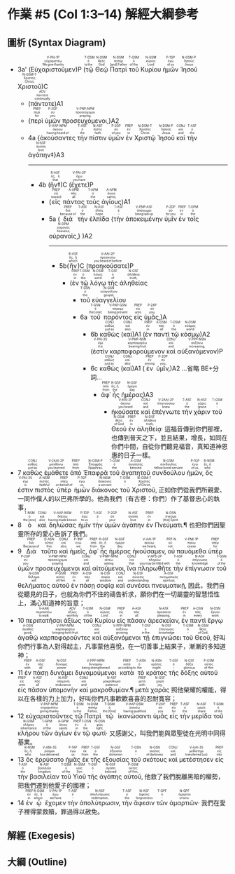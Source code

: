 # 作業 #5 (Col 1:3–14) 解經大綱參考


## 圖析 (Syntax Diagram)

- <rt>3a'</rt> (<RUBY><ruby><ruby>Εὐχαριστοῦμεν<rt>We give thanks</rt></ruby><rt>εὐχαριστέω</rt></ruby><rt>V-PAI-1P</rt></RUBY>)P (<RUBY><ruby><ruby>τῷ<rt>to the</rt></ruby><rt>ὁ</rt></ruby><rt>T-DSM</rt></RUBY> <RUBY><ruby><ruby>Θεῷ<rt>God</rt></ruby><rt>θεός</rt></ruby><rt>N-DSM</rt></RUBY> <RUBY><ruby><ruby>Πατρὶ<rt>[and] Father</rt></ruby><rt>πατήρ</rt></ruby><rt>N-DSM</rt></RUBY> <RUBY><ruby><ruby>τοῦ<rt>of the</rt></ruby><rt>ὁ</rt></ruby><rt>T-GSM</rt></RUBY> <RUBY><ruby><ruby>Κυρίου<rt>Lord</rt></ruby><rt>κύριος</rt></ruby><rt>N-GSM</rt></RUBY> <RUBY><ruby><ruby>ἡμῶν<rt>of us</rt></ruby><rt>ἐγώ</rt></ruby><rt>P-1GP</rt></RUBY> <RUBY><ruby><ruby>Ἰησοῦ<rt>Jesus</rt></ruby><rt>Ἰησοῦς</rt></ruby><rt>N-GSM-P</rt></RUBY> <RUBY><ruby><ruby>Χριστοῦ<rt>Christ‚</rt></ruby><rt>Χριστός</rt></ruby><rt>N-GSM-T</rt></RUBY>)C 
	- (<RUBY><ruby><ruby>πάντοτε<rt>continually</rt></ruby><rt>πάντοτε</rt></ruby><rt>ADV</rt></RUBY>)A1 
	- {<RUBY><ruby><ruby>περὶ<rt>for</rt></ruby><rt>περί</rt></ruby><rt>PREP</rt></RUBY> <RUBY><ruby><ruby>ὑμῶν<rt>you</rt></ruby><rt>σύ</rt></ruby><rt>P-2GP</rt></RUBY> <RUBY><ruby><ruby>προσευχόμενοι‚<rt>praying‚</rt></ruby><rt>προσεύχομαι</rt></ruby><rt>V-PNP-NPM</rt></RUBY>}A2 
	- <rt>4a</rt> {<RUBY><ruby><ruby>ἀκούσαντες<rt>having heard of</rt></ruby><rt>ἀκούω</rt></ruby><rt>V-AAP-NPM</rt></RUBY> <RUBY><ruby><ruby>τὴν<rt>the</rt></ruby><rt>ὁ</rt></ruby><rt>T-ASF</rt></RUBY> <RUBY><ruby><ruby>πίστιν<rt>faith</rt></ruby><rt>πίστις</rt></ruby><rt>N-ASF</rt></RUBY> <RUBY><ruby><ruby>ὑμῶν<rt>of you</rt></ruby><rt>σύ</rt></ruby><rt>P-2GP</rt></RUBY> <RUBY><ruby><ruby>ἐν<rt>in</rt></ruby><rt>ἐν</rt></ruby><rt>PREP</rt></RUBY> <RUBY><ruby><ruby>Χριστῷ<rt>Christ</rt></ruby><rt>Χριστός</rt></ruby><rt>N-DSM-T</rt></RUBY> <RUBY><ruby><ruby>Ἰησοῦ<rt>Jesus</rt></ruby><rt>Ἰησοῦς</rt></ruby><rt>N-DSM-P</rt></RUBY> <RUBY><ruby><ruby>καὶ<rt>and</rt></ruby><rt>καί</rt></ruby><rt>CONJ</rt></RUBY> <RUBY><ruby><ruby>τὴν<rt>the</rt></ruby><rt>ὁ</rt></ruby><rt>T-ASF</rt></RUBY> <RUBY><ruby><ruby>ἀγάπην‡<rt>love</rt></ruby><rt>ἀγάπη</rt></ruby><rt>N-ASF</rt></RUBY>}A3 
		- ---
		- <rt>4b</rt> (<RUBY><ruby><ruby>ἣν‡<rt>that</rt></ruby><rt>ὅς, ἥ</rt></ruby><rt>R-ASF</rt></RUBY>)C (<RUBY><ruby><ruby>ἔχετε<rt>you have</rt></ruby><rt>ἔχω</rt></ruby><rt>V-PAI-2P</rt></RUBY>)P 
			- (<RUBY><ruby><ruby>εἰς<rt>toward</rt></ruby><rt>εἰς</rt></ruby><rt>PREP</rt></RUBY> <RUBY><ruby><ruby>πάντας<rt>all</rt></ruby><rt>πᾶς</rt></ruby><rt>A-APM</rt></RUBY> <RUBY><ruby><ruby>τοὺς<rt>the</rt></ruby><rt>ὁ</rt></ruby><rt>T-APM</rt></RUBY> <RUBY><ruby><ruby>ἁγίους<rt>saints‚</rt></ruby><rt>ἅγιος</rt></ruby><rt>A-APM</rt></RUBY>)A1 
			- <rt>5a</rt> (<RUBY><ruby><ruby>διὰ<rt>because of</rt></ruby><rt>διά</rt></ruby><rt>PREP</rt></RUBY> <RUBY><ruby><ruby>τὴν<rt>the</rt></ruby><rt>ὁ</rt></ruby><rt>T-ASF</rt></RUBY> <RUBY><ruby><ruby>ἐλπίδα<rt>hope</rt></ruby><rt>ἐλπίς</rt></ruby><rt>N-ASF</rt></RUBY> {<RUBY><ruby><ruby>τὴν<rt>‑</rt></ruby><rt>ὁ</rt></ruby><rt>T-ASF</rt></RUBY> <RUBY><ruby><ruby>ἀποκειμένην<rt>being laid up</rt></ruby><rt>ἀπόκειμαι</rt></ruby><rt>V-PNP-ASF</rt></RUBY> <RUBY><ruby><ruby>ὑμῖν<rt>for you</rt></ruby><rt>σύ</rt></ruby><rt>P-2DP</rt></RUBY> <RUBY><ruby><ruby>ἐν<rt>in</rt></ruby><rt>ἐν</rt></ruby><rt>PREP</rt></RUBY> <RUBY><ruby><ruby>τοῖς<rt>the</rt></ruby><rt>ὁ</rt></ruby><rt>T-DPM</rt></RUBY> <RUBY><ruby><ruby>οὐρανοῖς‚<rt>heavens‚</rt></ruby><rt>οὐρανός</rt></ruby><rt>N-DPM</rt></RUBY>} )A2
				- ---
				- <rt>5b</rt>(<RUBY><ruby><ruby>ἣν<rt>which</rt></ruby><rt>ὅς, ἥ</rt></ruby><rt>R-ASF</rt></RUBY>)C (<RUBY><ruby><ruby>προηκούσατε<rt>you heard of before</rt></ruby><rt>προακούω</rt></ruby><rt>V-AAI-2P</rt></RUBY>)P 
					- (<RUBY><ruby><ruby>ἐν<rt>in</rt></ruby><rt>ἐν</rt></ruby><rt>PREP</rt></RUBY> <RUBY><ruby><ruby>τῷ<rt>the</rt></ruby><rt>ὁ</rt></ruby><rt>T-DSM</rt></RUBY> <RUBY><ruby><ruby>λόγῳ<rt>word</rt></ruby><rt>λόγος</rt></ruby><rt>N-DSM</rt></RUBY> <RUBY><ruby><ruby>τῆς<rt>of</rt></ruby><rt>ὁ</rt></ruby><rt>T-GSF</rt></RUBY> <RUBY><ruby><ruby>ἀληθείας<rt>truth‚</rt></ruby><rt>ἀλήθεια</rt></ruby><rt>N-GSF</rt></RUBY> 
						- <RUBY><ruby><ruby>τοῦ<rt>the</rt></ruby><rt>ὁ</rt></ruby><rt>T-GSN</rt></RUBY> <RUBY><ruby><ruby>εὐαγγελίου<rt>gospel‚</rt></ruby><rt>εὐαγγέλιον</rt></ruby><rt>N-GSN</rt></RUBY>
						- <rt>6a</rt> <RUBY><ruby><ruby>τοῦ<rt>the [one]</rt></ruby><rt>ὁ</rt></ruby><rt>T-GSN</rt></RUBY> <RUBY><ruby><ruby>παρόντος<rt>being present</rt></ruby><rt>πάρειμι</rt></ruby><rt>V-PAP-GSN</rt></RUBY> <RUBY><ruby><ruby>εἰς<rt>unto</rt></ruby><rt>εἰς</rt></ruby><rt>PREP</rt></RUBY> <RUBY><ruby><ruby>ὑμᾶς‚<rt>you‚</rt></ruby><rt>σύ</rt></ruby><rt>P-2AP</rt></RUBY>)A 
							- <rt>6b</rt> <RUBY><ruby><ruby>καθὼς<rt>just as</rt></ruby><rt>καθώς</rt></ruby><rt>CONJ</rt></RUBY> (<RUBY><ruby><ruby>καὶ<rt>also</rt></ruby><rt>καί</rt></ruby><rt>CONJ</rt></RUBY>)A1 (<RUBY><ruby><ruby>ἐν<rt>in</rt></ruby><rt>ἐν</rt></ruby><rt>PREP</rt></RUBY> <RUBY><ruby><ruby>παντὶ<rt>all</rt></ruby><rt>πᾶς</rt></ruby><rt>A-DSM</rt></RUBY> <RUBY><ruby><ruby>τῷ<rt>the</rt></ruby><rt>ὁ</rt></ruby><rt>T-DSM</rt></RUBY> <RUBY><ruby><ruby>κόσμῳ<rt>world</rt></ruby><rt>κόσμος</rt></ruby><rt>N-DSM</rt></RUBY>)A2 (<RUBY><ruby><ruby>ἐστὶν<rt>it is</rt></ruby><rt>εἰμί</rt></ruby><rt>V-PAI-3S</rt></RUBY> <RUBY><ruby><ruby>καρποφορούμενον<rt>bearing fruit</rt></ruby><rt>καρποφορέω</rt></ruby><rt>V-PMP-NSN</rt></RUBY> <RUBY><ruby><ruby>καὶ<rt>and</rt></ruby><rt>καί</rt></ruby><rt>CONJ</rt></RUBY> <RUBY><ruby><ruby>αὐξανόμενον<rt>increasing‚</rt></ruby><rt>αὐξάνω</rt></ruby><rt>V-PPP-NSN</rt></RUBY>)P 
							- <rt>6c</rt> <RUBY><ruby><ruby>καθὼς<rt>just as</rt></ruby><rt>καθώς</rt></ruby><rt>CONJ</rt></RUBY> (<RUBY><ruby><ruby>καὶ<rt>also</rt></ruby><rt>καί</rt></ruby><rt>CONJ</rt></RUBY>)A1 (<RUBY><ruby><ruby>ἐν<rt>among</rt></ruby><rt>ἐν</rt></ruby><rt>PREP</rt></RUBY> <RUBY><ruby><ruby>ὑμῖν‚<rt>you‚</rt></ruby><rt>σύ</rt></ruby><rt>P-2DP</rt></RUBY>)A2 …省略 BE+分詞… 
								- <RUBY><ruby><ruby>ἀφ᾽<rt>from</rt></ruby><rt>ἀπό</rt></ruby><rt>PREP</rt></RUBY> <RUBY><ruby><ruby>ἧς<rt>the</rt></ruby><rt>ὅς, ἥ</rt></ruby><rt>R-GSF</rt></RUBY> <RUBY><ruby><ruby>ἡμέρας<rt>day</rt></ruby><rt>ἡμέρα</rt></ruby><rt>N-GSF</rt></RUBY>)A3 
									- <RUBY><ruby><ruby>ἠκούσατε<rt>you heard</rt></ruby><rt>ἀκούω</rt></ruby><rt>V-AAI-2P</rt></RUBY> <RUBY><ruby><ruby>καὶ<rt>and</rt></ruby><rt>καί</rt></ruby><rt>CONJ</rt></RUBY> <RUBY><ruby><ruby>ἐπέγνωτε<rt>knew</rt></ruby><rt>ἐπιγινώσκω</rt></ruby><rt>V-2AAI-2P</rt></RUBY> <RUBY><ruby><ruby>τὴν<rt>the</rt></ruby><rt>ὁ</rt></ruby><rt>T-ASF</rt></RUBY> <RUBY><ruby><ruby>χάριν<rt>grace</rt></ruby><rt>χάρις</rt></ruby><rt>N-ASF</rt></RUBY> <RUBY><ruby><ruby>τοῦ<rt>‑</rt></ruby><rt>ὁ</rt></ruby><rt>T-GSM</rt></RUBY> <RUBY><ruby><ruby>Θεοῦ<rt>of God</rt></ruby><rt>θεός</rt></ruby><rt>N-GSM</rt></RUBY> <RUBY><ruby><ruby>ἐν<rt>in</rt></ruby><rt>ἐν</rt></ruby><rt>PREP</rt></RUBY> <RUBY><ruby><ruby>ἀληθείᾳ·<rt>truth‚</rt></ruby><rt>ἀλήθεια</rt></ruby><rt>N-DSF</rt></RUBY> <rt>這福音傳到你們那裡，也傳到普天之下，並且結果，增長，如同在你們中間，自從你們聽見福音，真知道神恩惠的日子一樣。</rt>
- <rt>7</rt> <RUBY><ruby><ruby>καθὼς<rt>just as</rt></ruby><rt>καθώς</rt></ruby><rt>CONJ</rt></RUBY> <RUBY><ruby><ruby>ἐμάθετε<rt>you learned</rt></ruby><rt>μανθάνω</rt></ruby><rt>V-2AAI-2P</rt></RUBY> <RUBY><ruby><ruby>ἀπὸ<rt>from</rt></ruby><rt>ἀπό</rt></ruby><rt>PREP</rt></RUBY> <RUBY><ruby><ruby>Ἐπαφρᾶ<rt>Epaphras‚</rt></ruby><rt>Ἐπαφρᾶς</rt></ruby><rt>N-GSM-P</rt></RUBY> <RUBY><ruby><ruby>τοῦ<rt>the</rt></ruby><rt>ὁ</rt></ruby><rt>T-GSM</rt></RUBY> <RUBY><ruby><ruby>ἀγαπητοῦ<rt>beloved</rt></ruby><rt>ἀγαπητός</rt></ruby><rt>A-GSM</rt></RUBY> <RUBY><ruby><ruby>συνδούλου<rt>fellow bond‑servant</rt></ruby><rt>σύνδουλος</rt></ruby><rt>N-GSM</rt></RUBY> <RUBY><ruby><ruby>ἡμῶν‚<rt>of us‚</rt></ruby><rt>ἐγώ</rt></ruby><rt>P-1GP</rt></RUBY> <RUBY><ruby><ruby>ὅς<rt>who</rt></ruby><rt>ὅς, ἥ</rt></ruby><rt>R-NSM</rt></RUBY> <RUBY><ruby><ruby>ἐστιν<rt>is</rt></ruby><rt>εἰμί</rt></ruby><rt>V-PAI-3S</rt></RUBY> <RUBY><ruby><ruby>πιστὸς<rt>faithful</rt></ruby><rt>πιστός</rt></ruby><rt>A-NSM</rt></RUBY> <RUBY><ruby><ruby>ὑπὲρ<rt>on behalf of</rt></ruby><rt>ὑπέρ</rt></ruby><rt>PREP</rt></RUBY> <RUBY><ruby><ruby>ἡμῶν<rt>us‚</rt></ruby><rt>ἐγώ</rt></ruby><rt>P-1GP</rt></RUBY> <RUBY><ruby><ruby>διάκονος<rt>a servant</rt></ruby><rt>διάκονος</rt></ruby><rt>N-NSM</rt></RUBY> <RUBY><ruby><ruby>τοῦ<rt>‑</rt></ruby><rt>ὁ</rt></ruby><rt>T-GSM</rt></RUBY> <RUBY><ruby><ruby>Χριστοῦ‚<rt>of Christ‚</rt></ruby><rt>Χριστός</rt></ruby><rt>N-GSM-T</rt></RUBY> <rt>正如你們從我們所親愛、一同作僕人的以巴弗所學的。他為我們（有古卷：你們）作了基督忠心的執事，</rt>
- <rt>8</rt> <RUBY><ruby><ruby>ὁ<rt>the [one]</rt></ruby><rt>ὁ</rt></ruby><rt>T-NSM</rt></RUBY> <RUBY><ruby><ruby>καὶ<rt>also</rt></ruby><rt>καί</rt></ruby><rt>CONJ</rt></RUBY> <RUBY><ruby><ruby>δηλώσας<rt>having made known</rt></ruby><rt>δηλόω</rt></ruby><rt>V-AAP-NSM</rt></RUBY> <RUBY><ruby><ruby>ἡμῖν<rt>to us</rt></ruby><rt>ἐγώ</rt></ruby><rt>P-1DP</rt></RUBY> <RUBY><ruby><ruby>τὴν<rt>‑</rt></ruby><rt>ὁ</rt></ruby><rt>T-ASF</rt></RUBY> <RUBY><ruby><ruby>ὑμῶν<rt>your</rt></ruby><rt>σύ</rt></ruby><rt>P-2GP</rt></RUBY> <RUBY><ruby><ruby>ἀγάπην<rt>love</rt></ruby><rt>ἀγάπη</rt></ruby><rt>N-ASF</rt></RUBY> <RUBY><ruby><ruby>ἐν<rt>in</rt></ruby><rt>ἐν</rt></ruby><rt>PREP</rt></RUBY> <RUBY><ruby><ruby>Πνεύματι.¶<rt>[the] Spirit.</rt></ruby><rt>πνεῦμα</rt></ruby><rt>N-DSN</rt></RUBY> <rt>也把你們因聖靈所存的愛心告訴了我們。</rt>
- <rt>9</rt> <RUBY><ruby><ruby>Διὰ<rt>Because of</rt></ruby><rt>διά</rt></ruby><rt>PREP</rt></RUBY> <RUBY><ruby><ruby>τοῦτο<rt>this</rt></ruby><rt>οὗτος</rt></ruby><rt>D-ASN</rt></RUBY> <RUBY><ruby><ruby>καὶ<rt>also</rt></ruby><rt>καί</rt></ruby><rt>CONJ</rt></RUBY> <RUBY><ruby><ruby>ἡμεῖς‚<rt>we</rt></ruby><rt>ἐγώ</rt></ruby><rt>P-1NP</rt></RUBY> <RUBY><ruby><ruby>ἀφ᾽<rt>from</rt></ruby><rt>ἀπό</rt></ruby><rt>PREP</rt></RUBY> <RUBY><ruby><ruby>ἧς<rt>the</rt></ruby><rt>ὅς, ἥ</rt></ruby><rt>R-GSF</rt></RUBY> <RUBY><ruby><ruby>ἡμέρας<rt>day</rt></ruby><rt>ἡμέρα</rt></ruby><rt>N-GSF</rt></RUBY> <RUBY><ruby><ruby>ἠκούσαμεν‚<rt>we heard‚</rt></ruby><rt>ἀκούω</rt></ruby><rt>V-AAI-1P</rt></RUBY> <RUBY><ruby><ruby>οὐ<rt>not</rt></ruby><rt>οὐ</rt></ruby><rt>PRT-N</rt></RUBY> <RUBY><ruby><ruby>παυόμεθα<rt>cease</rt></ruby><rt>παύω</rt></ruby><rt>V-PMI-1P</rt></RUBY> <RUBY><ruby><ruby>ὑπὲρ<rt>for</rt></ruby><rt>ὑπέρ</rt></ruby><rt>PREP</rt></RUBY> <RUBY><ruby><ruby>ὑμῶν<rt>you</rt></ruby><rt>σύ</rt></ruby><rt>P-2GP</rt></RUBY> <RUBY><ruby><ruby>προσευχόμενοι<rt>praying</rt></ruby><rt>προσεύχομαι</rt></ruby><rt>V-PNP-NPM</rt></RUBY> <RUBY><ruby><ruby>καὶ<rt>and</rt></ruby><rt>καί</rt></ruby><rt>CONJ</rt></RUBY> <RUBY><ruby><ruby>αἰτούμενοι‚<rt>asking</rt></ruby><rt>αἰτέω</rt></ruby><rt>V-PMP-NPM</rt></RUBY> <RUBY><ruby><ruby>ἵνα<rt>that</rt></ruby><rt>ἵνα</rt></ruby><rt>CONJ</rt></RUBY> <RUBY><ruby><ruby>πληρωθῆτε<rt>you may be filled with</rt></ruby><rt>πληρόω</rt></ruby><rt>V-APS-2P</rt></RUBY> <RUBY><ruby><ruby>τὴν<rt>the</rt></ruby><rt>ὁ</rt></ruby><rt>T-ASF</rt></RUBY> <RUBY><ruby><ruby>ἐπίγνωσιν<rt>knowledge</rt></ruby><rt>ἐπίγνωσις</rt></ruby><rt>N-ASF</rt></RUBY> <RUBY><ruby><ruby>τοῦ<rt>of the</rt></ruby><rt>ὁ</rt></ruby><rt>T-GSN</rt></RUBY> <RUBY><ruby><ruby>θελήματος<rt>will</rt></ruby><rt>θέλημα</rt></ruby><rt>N-GSN</rt></RUBY> <RUBY><ruby><ruby>αὐτοῦ<rt>of Him</rt></ruby><rt>αὐτός</rt></ruby><rt>P-GSM</rt></RUBY> <RUBY><ruby><ruby>ἐν<rt>in</rt></ruby><rt>ἐν</rt></ruby><rt>PREP</rt></RUBY> <RUBY><ruby><ruby>πάσῃ<rt>all</rt></ruby><rt>πᾶς</rt></ruby><rt>A-DSF</rt></RUBY> <RUBY><ruby><ruby>σοφίᾳ<rt>wisdom</rt></ruby><rt>σοφία</rt></ruby><rt>N-DSF</rt></RUBY> <RUBY><ruby><ruby>καὶ<rt>and</rt></ruby><rt>καί</rt></ruby><rt>CONJ</rt></RUBY> <RUBY><ruby><ruby>συνέσει<rt>understanding</rt></ruby><rt>σύνεσις</rt></ruby><rt>N-DSF</rt></RUBY> <RUBY><ruby><ruby>πνευματικῇ‚<rt>spiritual‚</rt></ruby><rt>πνευματικός</rt></ruby><rt>A-DSF</rt></RUBY> <rt>因此，我們自從聽見的日子，也就為你們不住的禱告祈求，願你們在一切屬靈的智慧悟性上，滿心知道神的旨意；</rt>
- <rt>10</rt> <RUBY><ruby><ruby>περιπατῆσαι<rt>to walk</rt></ruby><rt>περιπατέω</rt></ruby><rt>V-AAN</rt></RUBY> <RUBY><ruby><ruby>ἀξίως<rt>worthily</rt></ruby><rt>ἀξίως</rt></ruby><rt>ADV</rt></RUBY> <RUBY><ruby><ruby>τοῦ<rt>of the</rt></ruby><rt>ὁ</rt></ruby><rt>T-GSM</rt></RUBY> <RUBY><ruby><ruby>Κυρίου<rt>Lord:</rt></ruby><rt>κύριος</rt></ruby><rt>N-GSM</rt></RUBY> <RUBY><ruby><ruby>εἰς<rt>in</rt></ruby><rt>εἰς</rt></ruby><rt>PREP</rt></RUBY> <RUBY><ruby><ruby>πᾶσαν<rt>all</rt></ruby><rt>πᾶς</rt></ruby><rt>A-ASF</rt></RUBY> <RUBY><ruby><ruby>ἀρεσκείαν‚<rt>pleasing‚</rt></ruby><rt>ἀρεσκεία</rt></ruby><rt>N-ASF</rt></RUBY> <RUBY><ruby><ruby>ἐν<rt>in</rt></ruby><rt>ἐν</rt></ruby><rt>PREP</rt></RUBY> <RUBY><ruby><ruby>παντὶ<rt>every</rt></ruby><rt>πᾶς</rt></ruby><rt>A-DSN</rt></RUBY> <RUBY><ruby><ruby>ἔργῳ<rt>work</rt></ruby><rt>ἔργον</rt></ruby><rt>N-DSN</rt></RUBY> <RUBY><ruby><ruby>ἀγαθῷ<rt>good‚</rt></ruby><rt>ἀγαθός</rt></ruby><rt>A-DSN</rt></RUBY> <RUBY><ruby><ruby>καρποφοροῦντες<rt>bringing forth fruit</rt></ruby><rt>καρποφορέω</rt></ruby><rt>V-PAP-NPM</rt></RUBY> <RUBY><ruby><ruby>καὶ<rt>and</rt></ruby><rt>καί</rt></ruby><rt>CONJ</rt></RUBY> <RUBY><ruby><ruby>αὐξανόμενοι<rt>growing</rt></ruby><rt>αὐξάνω</rt></ruby><rt>V-PPP-NPM</rt></RUBY> <RUBY><ruby><ruby>τῇ<rt>in the</rt></ruby><rt>ὁ</rt></ruby><rt>T-DSF</rt></RUBY> <RUBY><ruby><ruby>ἐπιγνώσει<rt>knowledge</rt></ruby><rt>ἐπίγνωσις</rt></ruby><rt>N-DSF</rt></RUBY> <RUBY><ruby><ruby>τοῦ<rt>‑</rt></ruby><rt>ὁ</rt></ruby><rt>T-GSM</rt></RUBY> <RUBY><ruby><ruby>Θεοῦ‚<rt>of God‚</rt></ruby><rt>θεός</rt></ruby><rt>N-GSM</rt></RUBY> <rt>好叫你們行事為人對得起主，凡事蒙他喜悅，在一切善事上結果子，漸漸的多知道神；</rt>
- <rt>11</rt> <RUBY><ruby><ruby>ἐν<rt>with</rt></ruby><rt>ἐν</rt></ruby><rt>PREP</rt></RUBY> <RUBY><ruby><ruby>πάσῃ<rt>all</rt></ruby><rt>πᾶς</rt></ruby><rt>A-DSF</rt></RUBY> <RUBY><ruby><ruby>δυνάμει<rt>power</rt></ruby><rt>δύναμις</rt></ruby><rt>N-DSF</rt></RUBY> <RUBY><ruby><ruby>δυναμούμενοι<rt>being strengthened</rt></ruby><rt>δυναμόω</rt></ruby><rt>V-PPP-NPM</rt></RUBY> <RUBY><ruby><ruby>κατὰ<rt>according to</rt></ruby><rt>κατά</rt></ruby><rt>PREP</rt></RUBY> <RUBY><ruby><ruby>τὸ<rt>the</rt></ruby><rt>ὁ</rt></ruby><rt>T-ASN</rt></RUBY> <RUBY><ruby><ruby>κράτος<rt>might</rt></ruby><rt>κράτος</rt></ruby><rt>N-ASN</rt></RUBY> <RUBY><ruby><ruby>τῆς<rt>‑</rt></ruby><rt>ὁ</rt></ruby><rt>T-GSF</rt></RUBY> <RUBY><ruby><ruby>δόξης<rt>glorious</rt></ruby><rt>δόξα</rt></ruby><rt>N-GSF</rt></RUBY> <RUBY><ruby><ruby>αὐτοῦ<rt>of Him</rt></ruby><rt>αὐτός</rt></ruby><rt>P-GSM</rt></RUBY> <RUBY><ruby><ruby>εἰς<rt>unto</rt></ruby><rt>εἰς</rt></ruby><rt>PREP</rt></RUBY> <RUBY><ruby><ruby>πᾶσαν<rt>all</rt></ruby><rt>πᾶς</rt></ruby><rt>A-ASF</rt></RUBY> <RUBY><ruby><ruby>ὑπομονὴν<rt>endurance</rt></ruby><rt>ὑπομονή</rt></ruby><rt>N-ASF</rt></RUBY> <RUBY><ruby><ruby>καὶ<rt>and</rt></ruby><rt>καί</rt></ruby><rt>CONJ</rt></RUBY> <RUBY><ruby><ruby>μακροθυμίαν.¶<rt>patience</rt></ruby><rt>μακροθυμία</rt></ruby><rt>N-ASF</rt></RUBY> <RUBY><ruby><ruby>μετὰ<rt>with</rt></ruby><rt>μετά</rt></ruby><rt>PREP</rt></RUBY> <RUBY><ruby><ruby>χαρᾶς<rt>joy‚</rt></ruby><rt>χαρά</rt></ruby><rt>N-GSF</rt></RUBY> <rt>照他榮耀的權能，得以在各樣的力上加力，好叫你們凡事歡歡喜喜的忍耐寬容；</rt>
- <rt>12</rt> <RUBY><ruby><ruby>εὐχαριστοῦντες<rt>giving thanks</rt></ruby><rt>εὐχαριστέω</rt></ruby><rt>V-PAP-NPM</rt></RUBY> <RUBY><ruby><ruby>τῷ<rt>to the</rt></ruby><rt>ὁ</rt></ruby><rt>T-DSM</rt></RUBY> <RUBY><ruby><ruby>Πατρὶ<rt>Father‚</rt></ruby><rt>πατήρ</rt></ruby><rt>N-DSM</rt></RUBY> <RUBY><ruby><ruby>τῷ<rt>the [One]</rt></ruby><rt>ὁ</rt></ruby><rt>T-DSM</rt></RUBY> <RUBY><ruby><ruby>ἱκανώσαντι<rt>having qualified</rt></ruby><rt>ἱκανόω</rt></ruby><rt>V-AAP-DSM</rt></RUBY> <RUBY><ruby><ruby>ὑμᾶς<rt>you</rt></ruby><rt>σύ</rt></ruby><rt>P-2AP</rt></RUBY> <RUBY><ruby><ruby>εἰς<rt>for</rt></ruby><rt>εἰς</rt></ruby><rt>PREP</rt></RUBY> <RUBY><ruby><ruby>τὴν<rt>the</rt></ruby><rt>ὁ</rt></ruby><rt>T-ASF</rt></RUBY> <RUBY><ruby><ruby>μερίδα<rt>share</rt></ruby><rt>μερίς</rt></ruby><rt>N-ASF</rt></RUBY> <RUBY><ruby><ruby>τοῦ<rt>of the</rt></ruby><rt>ὁ</rt></ruby><rt>T-GSM</rt></RUBY> <RUBY><ruby><ruby>κλήρου<rt>inheritance</rt></ruby><rt>κλῆρος</rt></ruby><rt>N-GSM</rt></RUBY> <RUBY><ruby><ruby>τῶν<rt>of the</rt></ruby><rt>ὁ</rt></ruby><rt>T-GPM</rt></RUBY> <RUBY><ruby><ruby>ἁγίων<rt>saints</rt></ruby><rt>ἅγιος</rt></ruby><rt>A-GPM</rt></RUBY> <RUBY><ruby><ruby>ἐν<rt>in</rt></ruby><rt>ἐν</rt></ruby><rt>PREP</rt></RUBY> <RUBY><ruby><ruby>τῷ<rt>the</rt></ruby><rt>ὁ</rt></ruby><rt>T-DSN</rt></RUBY> <RUBY><ruby><ruby>φωτί·<rt>light‚</rt></ruby><rt>φῶς</rt></ruby><rt>N-DSN</rt></RUBY> <rt>又感謝父，叫我們能與眾聖徒在光明中同得基業。</rt>
- <rt>13</rt> <RUBY><ruby><ruby>ὃς<rt>who</rt></ruby><rt>ὅς, ἥ</rt></ruby><rt>R-NSM</rt></RUBY> <RUBY><ruby><ruby>ἐρρύσατο<rt>has delivered</rt></ruby><rt>ῥύομαι</rt></ruby><rt>V-ANI-3S</rt></RUBY> <RUBY><ruby><ruby>ἡμᾶς<rt>us</rt></ruby><rt>ἐγώ</rt></ruby><rt>P-1AP</rt></RUBY> <RUBY><ruby><ruby>ἐκ<rt>from</rt></ruby><rt>ἐκ</rt></ruby><rt>PREP</rt></RUBY> <RUBY><ruby><ruby>τῆς<rt>the</rt></ruby><rt>ὁ</rt></ruby><rt>T-GSF</rt></RUBY> <RUBY><ruby><ruby>ἐξουσίας<rt>dominion</rt></ruby><rt>ἐξουσία</rt></ruby><rt>N-GSF</rt></RUBY> <RUBY><ruby><ruby>τοῦ<rt>‑</rt></ruby><rt>ὁ</rt></ruby><rt>T-GSN</rt></RUBY> <RUBY><ruby><ruby>σκότους<rt>of darkness</rt></ruby><rt>σκότος</rt></ruby><rt>N-GSN</rt></RUBY> <RUBY><ruby><ruby>καὶ<rt>and</rt></ruby><rt>καί</rt></ruby><rt>CONJ</rt></RUBY> <RUBY><ruby><ruby>μετέστησεν<rt>transferred [us]</rt></ruby><rt>μεθίστημι</rt></ruby><rt>V-AAI-3S</rt></RUBY> <RUBY><ruby><ruby>εἰς<rt>into</rt></ruby><rt>εἰς</rt></ruby><rt>PREP</rt></RUBY> <RUBY><ruby><ruby>τὴν<rt>the</rt></ruby><rt>ὁ</rt></ruby><rt>T-ASF</rt></RUBY> <RUBY><ruby><ruby>βασιλείαν<rt>kingdom</rt></ruby><rt>βασιλεία</rt></ruby><rt>N-ASF</rt></RUBY> <RUBY><ruby><ruby>τοῦ<rt>of the</rt></ruby><rt>ὁ</rt></ruby><rt>T-GSM</rt></RUBY> <RUBY><ruby><ruby>Υἱοῦ<rt>Son</rt></ruby><rt>υἱός</rt></ruby><rt>N-GSM</rt></RUBY> <RUBY><ruby><ruby>τῆς<rt>‑</rt></ruby><rt>ὁ</rt></ruby><rt>T-GSF</rt></RUBY> <RUBY><ruby><ruby>ἀγάπης<rt>beloved</rt></ruby><rt>ἀγάπη</rt></ruby><rt>N-GSF</rt></RUBY> <RUBY><ruby><ruby>αὐτοῦ‚<rt>of Him‚</rt></ruby><rt>αὐτός</rt></ruby><rt>P-GSM</rt></RUBY> <rt>他救了我們脫離黑暗的權勢，把我們遷到他愛子的國裡；</rt>
- <rt>14</rt> <RUBY><ruby><ruby>ἐν<rt>in</rt></ruby><rt>ἐν</rt></ruby><rt>PREP</rt></RUBY> <RUBY><ruby><ruby>ᾧ<rt>whom</rt></ruby><rt>ὅς, ἥ</rt></ruby><rt>R-DSM</rt></RUBY> <RUBY><ruby><ruby>ἔχομεν<rt>we have</rt></ruby><rt>ἔχω</rt></ruby><rt>V-PAI-1P</rt></RUBY> <RUBY><ruby><ruby>τὴν<rt>‑</rt></ruby><rt>ὁ</rt></ruby><rt>T-ASF</rt></RUBY> <RUBY><ruby><ruby>ἀπολύτρωσιν‚<rt>redemption‚</rt></ruby><rt>ἀπολύτρωσις</rt></ruby><rt>N-ASF</rt></RUBY> <RUBY><ruby><ruby>τὴν<rt>the</rt></ruby><rt>ὁ</rt></ruby><rt>T-ASF</rt></RUBY> <RUBY><ruby><ruby>ἄφεσιν<rt>forgiveness</rt></ruby><rt>ἄφεσις</rt></ruby><rt>N-ASF</rt></RUBY> <RUBY><ruby><ruby>τῶν<rt>‑</rt></ruby><rt>ὁ</rt></ruby><rt>T-GPF</rt></RUBY> <RUBY><ruby><ruby>ἁμαρτιῶν·<rt>of sins.</rt></ruby><rt>ἁμαρτία</rt></ruby><rt>N-GPF</rt></RUBY> <rt>我們在愛子裡得蒙救贖，罪過得以赦免。</rt>

## 解經 (Exegesis)


## 大綱 (Outline)
